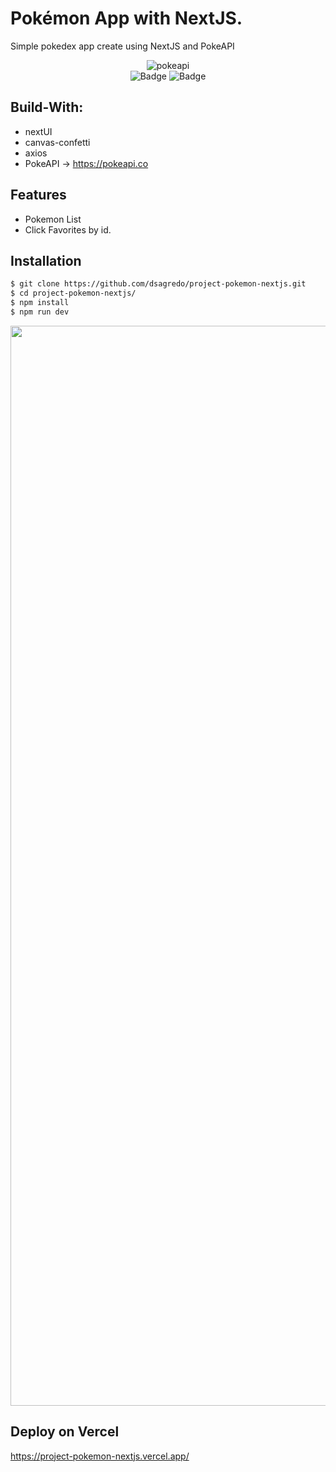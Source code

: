 # Pokémon App with NextJS.

Simple pokedex app create using NextJS and PokeAPI
<br>

<div align="center">
 
![pokeapi](https://user-images.githubusercontent.com/24228373/179854679-9327cb1c-22c4-476e-9e42-50c3a2be3653.png)
<br>
![Badge](https://img.shields.io/badge/next.js-000000?style=for-the-badge&logo=nextdotjs&logoColor=white) 
![Badge](https://img.shields.io/badge/TypeScript-007ACC?style=for-the-badge&logo=typescript&logoColor=white)

</div>

## Build-With:

- nextUI
- canvas-confetti
- axios
- PokeAPI -> https://pokeapi.co

## Features

- Pokemon List
- Click Favorites by id.

## Installation

```sh
$ git clone https://github.com/dsagredo/project-pokemon-nextjs.git
$ cd project-pokemon-nextjs/
$ npm install
$ npm run dev
```

<p align="center">
<img width="1728" alt="Captura de pantalla 2023-04-08 a la(s) 22 49 39" src="https://user-images.githubusercontent.com/24228373/230752006-4bd099c5-e6b3-49b5-a353-14258ef9481a.png">
</p>

## Deploy on Vercel

https://project-pokemon-nextjs.vercel.app/
